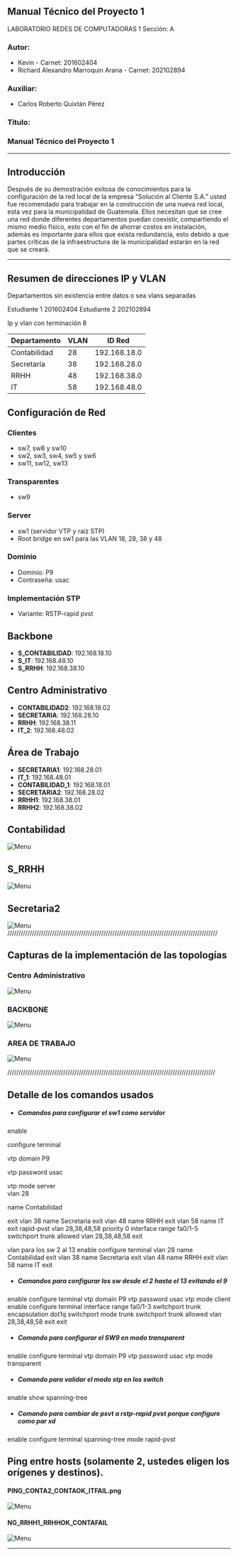 ## Manual Técnico del Proyecto 1
 LABORATORIO REDES DE COMPUTADORAS 1
 Sección: A







### **Autor:**

- Kevin - Carnet: 201602404
- Richard Alexandro Marroquin Arana - Carnet: 202102894










### **Auxiliar:**
- Carlos Roberto Quixtán Pérez



### **Título:**

### Manual Técnico del Proyecto 1

---




## Introducción
Después de su demostración exitosa de conocimientos para la configuración de la red
local de la empresa “Solución al Cliente S.A.” usted fue recomendado para trabajar en la
construcción de una nueva red local, esta vez para la municipalidad de Guatemala.
Ellos necesitan que se cree una red donde diferentes departamentos puedan coexistir,
compartiendo el mismo medio físico, esto con el fin de ahorrar costos en instalación,
además es importante para ellos que exista redundancia, esto debido a que partes críticas
de la infraestructura de la municipalidad estarán en la red que se creará.


---
## Resumen de direcciones IP y VLAN

Departamentos sin existencia entre datos o sea vlans separadas

Estudiante 1 201602404
Estudiante 2 202102894

Ip y vlan con terminación 8 

| Departamento  | VLAN | ID Red         |
|---------------|------|----------------|
| Contabilidad  | 28   | 192.168.18.0   |
| Secretaría    | 38   | 192.168.28.0   |
| RRHH          | 48   | 192.168.38.0   |
| IT            | 58   | 192.168.48.0   |


## Configuración de Red

### Clientes
- sw7, sw8 y sw10
- sw2, sw3, sw4, sw5 y sw6
- sw11, sw12, sw13

### Transparentes
- sw9

### Server
- sw1 (servidor VTP y raíz STP)
- Root bridge en sw1 para las VLAN 18, 28, 38 y 48

### Dominio
- Dominio: P9
- Contraseña: usac

### Implementación STP
- Variante: RSTP-rapid pvst

## Backbone
- **S_CONTABILIDAD**: 192.168.18.10
- **S_IT**: 192.168.48.10
- **S_RRHH**: 192.168.38.10

## Centro Administrativo
- **CONTABILIDAD2**: 192.168.18.02
- **SECRETARIA**: 192.168.28.10
- **RRHH**: 192.168.38.11
- **IT_2**: 192.168.48.02

## Área de Trabajo
- **SECRETARIA1**: 192.168.28.01
- **IT_1**: 192.168.48.01
- **CONTABILIDAD_1**: 192.168.18.01
- **SECRETARIA2**: 192.168.28.02
- **RRHH1**: 192.168.38.01
- **RRHH2**: 192.168.38.02


## Contabilidad
![Menu](https://i.ibb.co/Dz6vfXr/imagen-2024-09-06-001049764.png)
## S_RRHH
![Menu](https://i.ibb.co/smPWyHh/image.png)
## Secretaria2 
![Menu](https://i.ibb.co/6DM6J0z/image.png)
//////////////////////////////////////////////////////////////////////////////////////////////

## Capturas de la implementación de las topologías
### Centro Administrativo
![Menu](https://i.ibb.co/TkSrQFM/image.png)
### BACKBONE 
![Menu](https://i.ibb.co/zXhm8Jd/image.png)
### AREA DE TRABAJO
![Menu](https://i.ibb.co/LRPRZjL/image.png)

/////////////////////////////////////////////////////////////////////////////////////////////

## Detalle de los comandos usados
-  ##### Comandos para configurar el sw1 como servidor 
enable  

configure terminal  

vtp domain P9  

vtp password usac  

vtp mode server  
vlan 28  

name Contabilidad  

exit
vlan 38
name Secretaria
exit
vlan 48
name RRHH
exit
vlan 58
name IT
exit
rapid-pvst vlan 28,38,48,58 priority 0
interface range fa0/1-5
switchport trunk allowed vlan 28,38,48,58
exit

vlan para los sw 2 al 13
enable
configure terminal
vlan 28
name Contabilidad
exit
vlan 38
name Secretaria
exit
vlan 48
name RRHH
exit
vlan 58
name IT
exit


-  ##### Comandos para configurar los sw desde el 2 hasta el 13 evitando el 9
enable
configure terminal
vtp domain P9
vtp password usac
vtp mode client
enable
configure terminal
interface range fa0/1-3
switchport trunk encapsulation dot1q
switchport mode trunk
switchport trunk allowed vlan 28,38,48,58
exit
exit

-  ##### Comando para configurar el SW9 en modo transparent
enable
configure terminal
vtp domain P9
vtp password usac
vtp mode transparent

-  ##### Comando para validar el modo stp en los switch
enable
show spanning-tree

-  ##### Comando para cambiar de psvt a rstp-rapid pvst porque configure como par xd  
enable
configure terminal
spanning-tree mode rapid-pvst


## Ping entre hosts (solamente 2, ustedes eligen los orígenes y destinos).


#### PING_CONTA2_CONTAOK_ITFAIL.png
![Menu](https://i.ibb.co/qRg504B/image.png)


#### NG_RRHH1_RRHHOK_CONTAFAIL
![Menu](https://i.ibb.co/L12SW35/image.png)



---
